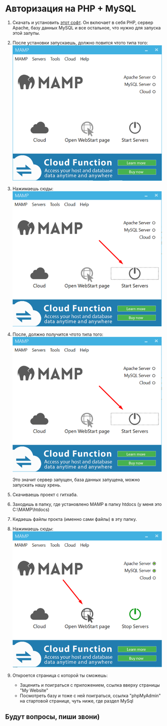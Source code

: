 # Авторизация на PHP + MySQL

1. Скачать и установить [этот софт](https://www.mamp.info/ru/). Он включает в себя PHP, сервер Apache, 
   базу данных MySQL и все остальное, что нужно для запуска этой залупы.
2. После установки запускаешь, должно повится чтото типа того:
   ![](https://github.com/maxmaxkei/romanchik/blob/master/images_for_readme/MAMP.png)
   
3. Нажимаешь сюды:
   ![](https://github.com/maxmaxkei/romanchik/blob/master/images_for_readme/MAMP_3.png)
   
4. После, должно получится чтото типа того:
   ![](https://github.com/maxmaxkei/romanchik/blob/master/images_for_readme/MAMP_2.png)
   
   Это значит сервер запущен, база данных запущена, можно запускать нашу хрень.
5. Скачиваешь проект с гитхаба.
6. Заходишь в папку, где установлено MAMP в папку htdocs (у меня это C:\MAMP\htdocs)
7. Кидаешь файлы прокта (именно сами файлы) в эту папку.
8. Нажимаешь сюды:
   ![](https://github.com/maxmaxkei/romanchik/blob/master/images_for_readme/MAMP_4.png)
   
9. Откроется страница с которой ты сможешь:
   - Заценить и поиграться с приложением, ссылка вверху страницы "My Website"
   - Посмотреть базу и тоже с ней поиграться, ссылка "phpMyAdmin" на стартовой странице, чуть ниже, где раздел MySql
   
## Будут вопросы, пиши звони)
